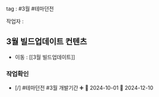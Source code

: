 
tag : #3월 #테마던전 

작업자 : 

## 3월 빌드업데이트 컨텐츠
- 이동 : [[3월 빌드업데이트]]



### 작업확인
- [/] #테마던전   #3월  개발기간 ➕ 🛫 2024-10-01 📅 2024-12-10

